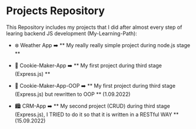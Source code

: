 # Projects Repository
This Repository includes my projects that I did after almost every step of learing backend JS development (My-Learning-Path):

- ❄️ Weather App ➡️ ** My really really simple project during node.js stage **

- 🍪 Cookie-Maker-App ➡️ ** My first project during third stage (Express.js) **

- 🍪 Cookie-Maker-App-OOP ➡️ ** My first project during third stage (Express.js) but rewritten to OOP ** (1.09.2022)

- 🏙 CRM-App ➡️ ** My second project (CRUD) during third stage (Express.js), I TRIED to do it so that it is written in a RESTful WAY ** (15.09.2022)
